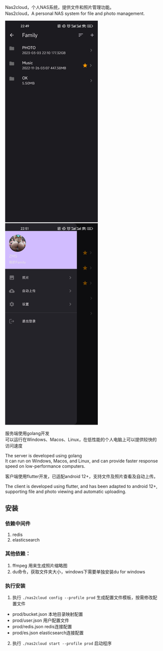 Nas2cloud，个人NAS系统，提供文件和照片管理功能。  
Nas2cloud，A personal NAS system for file and photo management.

<img src="./release/Screenshot01.jpg" width="300"/><img src="./release/Screenshot02.jpg" width="300"/>


服务端使用golang开发  
可以运行在Windows、Macos、Linux，在低性能的个人电脑上可以提供较快的访问速度

The server is developed using golang  
It can run on Windows, Macos, and Linux, and can provide faster response speed on low-performance computers.

客户端使用flutter开发，已适配android 12+，支持文件及照片查看及自动上传。  

The client is developed using flutter, and has been adapted to android 12+, supporting file and photo viewing and automatic uploading.


## 安装
### 依赖中间件
1. redis
2. elasticsearch

### 其他依赖：
1. ffmpeg 用来生成照片缩略图
2. du命令，获取文件夹大小，windows下需要单独安装du for windows

### 执行安装
1. 执行 `./nas2cloud config --profile prod` 生成配置文件模板，按需修改配置文件
- prod/bucket.json 本地目录映射配置
- prod/user.json 用户配置文件
- prod/redis.json redis连接配置
- prod/es.json elasticsearch连接配置

2. 执行 `./nas2cloud start --profile prod` 启动程序
